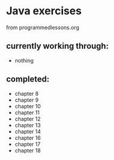 # Java exercises

from programmedlessons.org

## currently working through:

* nothing

## completed:
 
* chapter 8
* chapter 9
* chapter 10
* chapter 11
* chapter 12
* chapter 13
* chapter 14
* chapter 16
* chapter 17
* chapter 18